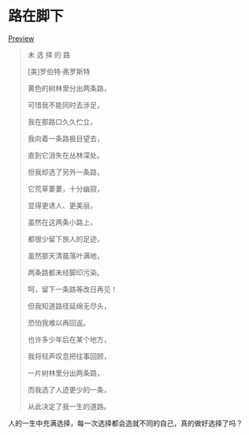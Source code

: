 # 路在脚下

<a href="https://hezhii.github.io/choose-your-life" target="_blank" alt="Preview">Preview</a>

> 未 选 择 的 路 
>
> [美]罗伯特·弗罗斯特
>
> 黄色的树林里分出两条路，
>
> 可惜我不能同时去涉足， 
>
> 我在那路口久久伫立， 
>
> 我向着一条路极目望去， 
>
> 直到它消失在丛林深处。 
>
> 但我却选了另外一条路， 
>
> 它荒草萋萋，十分幽寂，
>
> 显得更诱人、更美丽， 
>
> 虽然在这两条小路上， 
>
> 都很少留下旅人的足迹，
>
> 虽然那天清晨落叶满地，
>
> 两条路都未经脚印污染。
>
> 呵，留下一条路等改日再见！ 
>
> 但我知道路径延绵无尽头，
>
> 恐怕我难以再回返。 
>
> 也许多少年后在某个地方， 
>
> 我将轻声叹息把往事回顾， 
>
> 一片树林里分出两条路， 
>
> 而我选了人迹更少的一条， 
>
> 从此决定了我一生的道路。
>

人的一生中充满选择，每一次选择都会造就不同的自己，真的做好选择了吗？
